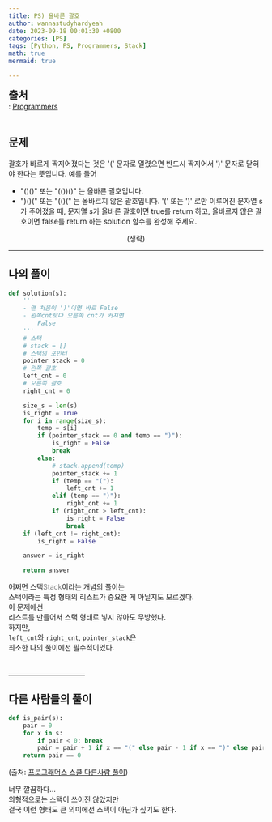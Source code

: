 ```yaml
---
title: PS) 올바른 괄호
author: wannastudyhardyeah
date: 2023-09-18 00:01:30 +0800
categories: [PS]
tags: [Python, PS, Programmers, Stack]
math: true
mermaid: true

---
```

<span style="font-size: 1.3rem;"><b>출처</b></span><br>
\: <a href="https://school.programmers.co.kr/learn/courses/30/lessons/12909">Programmers</a>
<br><br>
<h2 id="problem">문제</h2>
괄호가 바르게 짝지어졌다는 것은 '(' 문자로 열렸으면 반드시 짝지어서 ')' 문자로 닫혀야 한다는 뜻입니다. 예를 들어

- "()()" 또는 "(())()" 는 올바른 괄호입니다.
- ")()(" 또는 "(()(" 는 올바르지 않은 괄호입니다.
'(' 또는 ')' 로만 이루어진 문자열 s가 주어졌을 때, 문자열 s가 올바른 괄호이면 true를 return 하고, 올바르지 않은 괄호이면 false를 return 하는 solution 함수를 완성해 주세요.
<div align="center">(생략)</div>
<hr>
<h2 id="my-solved">나의 풀이</h2>

```python
def solution(s):
    '''
    - 맨 처음이 ')'이면 바로 False
    - 왼쪽cnt보다 오른쪽 cnt가 커지면
        False
    '''
    # 스택
    # stack = []
    # 스택의 포인터
    pointer_stack = 0
    # 왼쪽 괄호
    left_cnt = 0
    # 오른쪽 괄호
    right_cnt = 0

    size_s = len(s)
    is_right = True
    for i in range(size_s):
        temp = s[i]
        if (pointer_stack == 0 and temp == ")"):
            is_right = False
            break
        else:
            # stack.append(temp)
            pointer_stack += 1
            if (temp == "("):
                left_cnt += 1
            elif (temp == ")"):
                right_cnt += 1
            if (right_cnt > left_cnt):
                is_right = False
                break
    if (left_cnt != right_cnt):
        is_right = False

    answer = is_right

    return answer
```

어쩌면 스택<span style="color: #808080;">Stack</span>이라는 개념의 풀이는<br>
스택이라는 특정 형태의 리스트가 중요한 게 아닐지도 모르겠다.<br>
이 문제에선<br>
리스트를 만들어서 스택 형태로 넣지 않아도 무방했다.<br>
하지만,<br>
``left_cnt``와 ``right_cnt``, ``pointer_stack``은<br>
최소한 나의 풀이에선 필수적이었다.<br>


<br>
<hr width="30%">
<h2 id="other_solutions">다른 사람들의 풀이</h2>

```python
def is_pair(s):
    pair = 0
    for x in s:
        if pair < 0: break
        pair = pair + 1 if x == "(" else pair - 1 if x == ")" else pair
    return pair == 0
```
(출처: <a href="https://school.programmers.co.kr/learn/courses/30/lessons/12909/solution_groups?language=python3">프로그래머스 스쿨 다른사람 풀이</a>)<br>

너무 깔끔하다...<br>
외형적으로는 스택이 쓰이진 않았지만<br>
결국 이런 형태도 큰 의미에선 스택이 아닌가 싶기도 한다.<br>